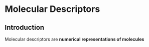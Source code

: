 # Molecular Descriptors

## Introduction

Molecular descriptors are **numerical representations of molecules**